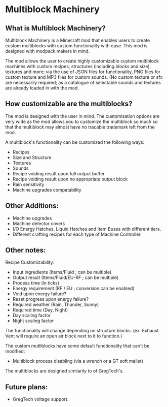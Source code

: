 # Multiblock Machinery


## What is Multiblock Machinery?
Multiblock Machinery is a Minecraft 
mod that enables users to create custom
multiblocks with custom functionality
with ease. This mod is designed with 
modpack makers in mind.

The mod allows the user to create highly
customizable custom multiblock machines
with custom recipes, structures (including
blocks and size), textures and more; via the use of JSON 
files for functionality, PNG files for 
custom texture and MP3 files for custom
sounds. (No custom texture or sfx are 
necessarily required; as a catalogue of selectable 
sounds and textures are already loaded in 
with the mod. 


## How customizable are the multiblocks?
The mod is designed with the user in mind.
The customization options are very wide as
the mod allows you to customize the multiblock
so much so that the multiblock may almost have 
no tracable trademark left from the mod.

A multiblock's functionality
can be customized the following ways:
 - Recipes
 - Size and Structure
 - Textures
 - Sounds
 - Recipe voiding result upon full output buffer
 - Recipe voiding result upon no appropriate
output block
 - Rain sensitivity
 - Machine upgrades compatability


## Other Additions:
 - Machine upgrades
 - Machine detector covers
 - I/O Energy Hatches, Liquid Hatches and 
Item Buses with different tiers.
 - Different crafting recipes 
for each type of Machine Controller.


## Other notes:
Recipe Customizability:
 - Input ingredients (Items/Fluid ; can be multiple)
 - Output result (Items/Fluid/EU-RF ; can be multiple)
 - Process time (in ticks)
 - Energy requirement (RF / EU ; conversion can be enabled)
 - Void upon energy failure?
 - Reset progress upon energy failure?
 - Required weather (Rain, Thunder, Sunny)
 - Required time (Day, Night)
 - Day scaling factor
 - Night scaling factor

The functionality will change depending on
structure blocks. (ex. Exhaust Vent will require an
open air block next to it to function.)

The custom mutliblocks have some default
functionality that can't be modified:
 - Multiblock process disabling (via a
wrench or a GT soft mallet)
 
The multiblocks are designed similarily
to of GregTech's.


## Future plans:
 - GregTech voltage support.